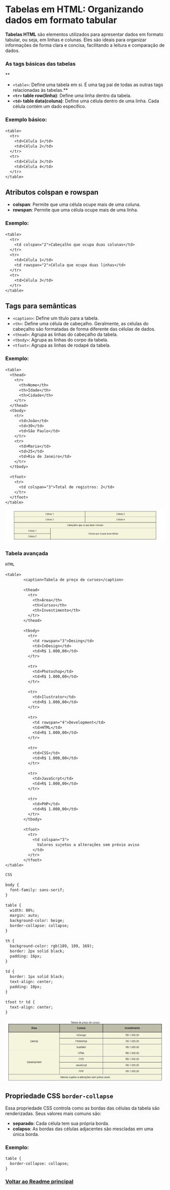 # Tabelas em HTML: Organizando dados em formato tabular

**Tabelas HTML** são elementos utilizados para apresentar dados em formato tabular, ou seja, em linhas e colunas. Eles são ideais para organizar informações de forma clara e concisa, facilitando a leitura e comparação de dados.

### As tags básicas das tabelas
**
- `<table>`: Define uma tabela em si. É uma tag pai de todas as outras tags relacionadas às tabelas.**
- **`<tr>` table row(linha)**: Define uma linha dentro da tabela.
- **`<td>` table data(coluna)**: Define uma célula dentro de uma linha. Cada célula contém um dado específico.

### Exemplo básico:

```
<table>
  <tr>
    <td>Célula 1</td>
    <td>Célula 2</td>
  </tr>
  <tr>
    <td>Célula 3</td>
    <td>Célula 4</td>
  </tr>
</table>
```

## Atributos colspan e rowspan

- **colspan**: Permite que uma célula ocupe mais de uma coluna.
- **rowspan**: Permite que uma célula ocupe mais de uma linha.

### Exemplo:

```
<table>
  <tr>
    <td colspan="2">Cabeçalho que ocupa duas colunas</td>
  </tr>
  <tr>
    <td>Célula 1</td>
    <td rowspan="2">Célula que ocupa duas linhas</td>
  </tr>
  <tr>
    <td>Célula 3</td>
  </tr>
</table>
```

## Tags para semânticas

- `<caption>`: Define um título para a tabela.
- `<th>`: Define uma célula de cabeçalho. Geralmente, as células do cabeçalho são formatadas de forma diferente das células de dados.
- `<thead>`: Agrupa as linhas do cabeçalho da tabela.
- `<tbody>`: Agrupa as linhas do corpo da tabela.
- `<tfoot>`: Agrupa as linhas de rodapé da tabela.

### Exemplo:

```
<table>
  <thead>
    <tr>
      <th>Nome</th>
      <th>Idade</th>
      <th>Cidade</th>
    </tr>
  </thead>
  <tbody>
    <tr>
      <td>João</td>
      <td>30</td>
      <td>São Paulo</td>
    </tr>
    <tr>
      <td>Maria</td>
      <td>25</td>
      <td>Rio de Janeiro</td>
    </tr>
  </tbody>   

  <tfoot>
    <tr>
      <td colspan="3">Total de registros: 2</td>
    </tr>
  </tfoot>
</table>
```

<img src="img/tabela-01.jpg">

### Tabela avançada

```
HTML

<table>
        <caption>Tabela de preço de cursos</caption>

        <thead>
          <tr>
            <th>Área</th>
            <th>Cursos</th>
            <th>Investimento</th>
          </tr>
        </thead>

        <tbody>
          <tr>
            <td rowspan="3">Desing</td>
            <td>InDesign</td>
            <td>R$ 1.000,00</td>
          </tr>

          <tr>
            <td>Photoshop</td>
            <td>R$ 1.000,00</td>
          </tr>

          <tr>
            <td>Ilustrator</td>
            <td>R$ 1.000,00</td>
          </tr>

          <tr>
            <td rowspan="4">Development</td>
            <td>HTML</td>
            <td>R$ 1.000,00</td>
          </tr>

          <tr>
            <td>CSS</td>
            <td>R$ 1.000,00</td>
          </tr>

          <tr>
            <td>JavaScrpt</td>
            <td>R$ 1.000,00</td>
          </tr>

          <tr>
            <td>PHP</td>
            <td>R$ 1.000,00</td>
          </tr>
        </tbody>

        <tfoot>
          <tr>
            <td colspan="3">
              Valores sujetos a alterações sem prévio aviso
            </td>
          </tr>
        </tfoot>
</table>
```

```
CSS

body {
  font-family: sans-serif;
}

table {
  width: 80%;
  margin: auto;
  background-color: beige;
  border-collapse: collapse;
}

th {
  background-color: rgb(189, 189, 169);
  border: 2px solid black;
  padding: 16px;
}

td {
  border: 1px solid black;
  text-align: center;
  padding: 10px;
}

tfoot tr td {
  text-align: center;
}
```

<img src="img/tabela-02.jpg">

## Propriedade CSS `border-collapse`

Essa propriedade CSS controla como as bordas das células da tabela são renderizadas. Seus valores mais comuns são:

- **separado**: Cada célula tem sua própria borda.
- **colapso**: As bordas das células adjacentes são mescladas em uma única borda.

### Exemplo:

```
table {
  border-collapse: collapse;
}
```

### [Voltar ao Readme principal](../README.md)